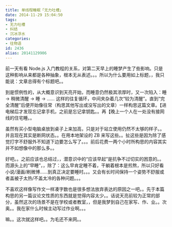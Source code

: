 ```yaml
---
title: 单线程睡眠「无力吐槽」
date: 2014-11-29 15:04:50
tags:
- 无力吐槽
- 纠结
- 沉冰浮水
categories:
- 往物语
id: 2436
alias: 20141129906
---
```


前一天有看 Node.js 入门教程的关系，对第二天早上的睡梦产生了些影响。只是这种影响从来都是各种抽象，根本无从表述。。。所以为什么要用如上标题，，我只能说：文章总得有个标题吧。。

<!--more-->

到是惯例性的，从大概意识到天亮开始，而睡意仍然极其浓厚时，又一次陷入：睡 → 稍微清醒 → 睡 → …… 这样的往复循环，中间夹杂着几次“较为清醒”。直到“完全清醒”后便开始像往常（构思其他写出或没写出的文章）一样构思这篇文章。【进电梯后才发现忘记拿手机，之前是忘记拿钥匙。。再【晚上一个人在一处没有接网线的住宅睡。。

虽然有买小型电脑桌放到桌子上来加高，只是对于站立使用仍然不太够的样子。。并且现在其实是断网状态。。在用本地架设的 ZB 来写这些。。扯这些是因为除了感觉打字不舒服外不知道下边要怎么写了。。。前后花费一两个小时所构思的内容其实并不如想像中的那么多。。

好吧。。之前应该也总结过，，潜意识中的“应该早起”是抗争不过切实的困意的。。而源头上的“早睡”，，除了：这么早肯定睡不着，干躺着根本是煎熬，所以只好看小说/漫画/刷微博……到真正决定要睡时。。。又会有长时间保持一个姿势不舒服或者盖被子太热/不盖太冷的各种问题。。。

不喜欢这样像写作文一样凑字数也是很多想法放弃表达的原因之一吧。。先于本篇构思的另一篇议论文性质的东西就是觉得内容太少。。话说天亮前较为正常的部分，虽然这次的场景不是在学校或者教室，，但是我梦到自己在家写、作、业。。次奥。。我在家什么时候主动写过作业啊。。。

嘛。。这次就这样吧。。为毛还不来网。。

<!--2436-->
